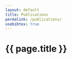 ```yaml
---
layout: default
title: Publications
permalink: /publications/
usebibtex: true
---
```


# {{ page.title }}

<div class="bibtex_structure">
  <div class="sort year" extra="DESC number">
          <div class="templates"></div>
  </div>
</div>

<div id="bibtex_display"></div>

<div class="bibtex_template" style="display: none;">
    <div class="pubitem">
      <div class="pubtitle">
          <span class="if year"><span class="year"></span></span>
          <span class="if title"><span class="title"></span></span>
      </div>
      <div class="pubauthors">
          <span class="author"></span>
          <span class="if journal"><em><span class="journal"></span></em>,</span>
          <span class="if booktitle">In <em><span class="booktitle"></span></em>,</span>
          <span class="if series">In <em><span class="series"></span></em>,</span>
          <span class="if volume">volume <span class="volume"></span>,</span>
          <span class="if number">number <span class="number"></span>,</span>
          <span class="if pages"><span class="pages"></span></span>
          <span class="if address"><span class="address"></span>:</span>
          <span class="if publisher"><span class="publisher"></span></span>
          <!--<span class="if address"><span class="address"></span>,</span>-->
          <!--<span class="if month"><span class="month"></span>,</span>-->
          <!--<span class="if year"><span class="year"></span>.</span>-->
         <span class="if note">
            <a class="bibtexVar" href="{{ '/' | relative_url }}assets/docs/+NOTE+" extra="note" target='_blank' rel="noopener noreferrer">
              [PDF]
            </a>
          </span>
          <span class="if url">
            <a class="bibtexVar" href="+URL+" extra="url" target='_blank' rel="noopener noreferrer">
              [WEB]
            </a>
          </span>
          <span class="if doi">
              <a class="bibtexVar" href="http://dx.doi.org/+DOI+" extra="doi" target='_blank' rel="noopener noreferrer">
                [DOI]
              </a>
          </span>
      </div>
      <div class="publinks">
          <details><summary style="cursor: pointer;"><a aria-controls="bib+BIBTEXKEY+"  extra="BIBTEXKEY" bibtexjs-css-escape>[BibTex]</a></summary>
               <div class="bibtexVar" id="bib+BIBTEXKEY+" extra="BIBTEXKEY">
                       <pre><span class="bibtexraw noread"></span></pre>
               </div>
           </details>
      </div>
    </div>
</div>
